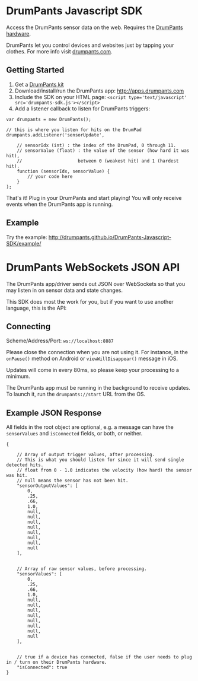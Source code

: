 DrumPants Javascript SDK
=========================

Access the DrumPants sensor data on the web. Requires the [DrumPants hardware](http://store.drumpants.com).

DrumPants let you control devices and websites just by tapping your clothes. For more info visit [drumpants.com](http://www.drumpants.com).


Getting Started
---------------

1. Get a [DrumPants kit](http://store.drumpants.com)
2. Download/install/run the DrumPants app: http://apps.drumpants.com
3. Include the SDK on your HTML page: `<script type='text/javascript' src='drumpants-sdk.js'></script>`
4. Add a listener callback to listen for DrumPants triggers:

````
var drumpants = new DrumPants();

// this is where you listen for hits on the DrumPad
drumpants.addListener('sensorUpdate', 

	// sensorIdx (int) : the index of the DrumPad, 0 through 11.
	// sensorValue (float) : the value of the sensor (how hard it was hit), 
	//                     between 0 (weakest hit) and 1 (hardest hit).
	function (sensorIdx, sensorValue) {
		// your code here
	}
);
````
That's it! Plug in your DrumPants and start playing! You will only receive events when the DrumPants app is running.


Example
---------------

Try the example: http://drumpants.github.io/DrumPants-Javascript-SDK/example/



DrumPants WebSockets JSON API
=========================

The DrumPants app/driver sends out JSON over WebSockets so that you may listen in on sensor data and state changes.

This SDK does most the work for you, but if you want to use another language, this is the API:


Connecting
---------------

Scheme/Address/Port: `ws://localhost:8887`

Please close the connection when you are not using it. For instance, in the `onPause()` method on Android or `viewWillDisappear()` message in iOS.

Updates will come in every 80ms, so please keep your processing to a minimum.

The DrumPants app must be running in the background to receive updates. To launch it, run the `drumpants://start` URL from the OS.


Example JSON Response
---------------

All fields in the root object are optional, e.g. a message can have the `sensorValues` and `isConnected` fields, or both, or neither. 


````
{

	// Array of output trigger values, after processing.
	// This is what you should listen for since it will send single detected hits.
	// float from 0 - 1.0 indicates the velocity (how hard) the sensor was hit.
	// null means the sensor has not been hit.
	"sensorOutputValues": [
		0,
		.25,
		.66,
		1.0,
		null,
		null,
		null,
		null,
		null,
		null,
		null,
 		null
	],


	// Array of raw sensor values, before processing.
	"sensorValues": [
		0,
		.25,
		.66,
		1.0,
		null,
		null,
		null,
		null,
		null,
		null,
		null,
 		null
	],


	// true if a device has connected, false if the user needs to plug in / turn on their DrumPants hardware.
	"isConnected": true
}
````


